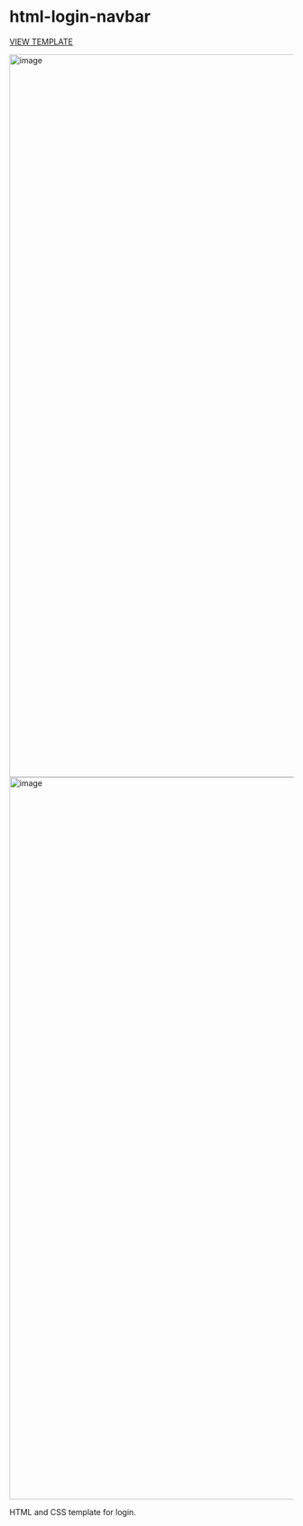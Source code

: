 # html-login-navbar
[VIEW TEMPLATE](https://cfunkz.github.io/html-login-navbar/)

<img width="1280" alt="image" src="https://github.com/cfunkz/html-login-navbar/assets/116670695/cd44a93f-76c9-4bc7-9db2-97f3ce6efc72">
<img width="1279" alt="image" src="https://github.com/cfunkz/html-login-navbar/assets/116670695/69ce5d1d-e135-4aae-b80d-8df7e3941525">


HTML and CSS template for login.
